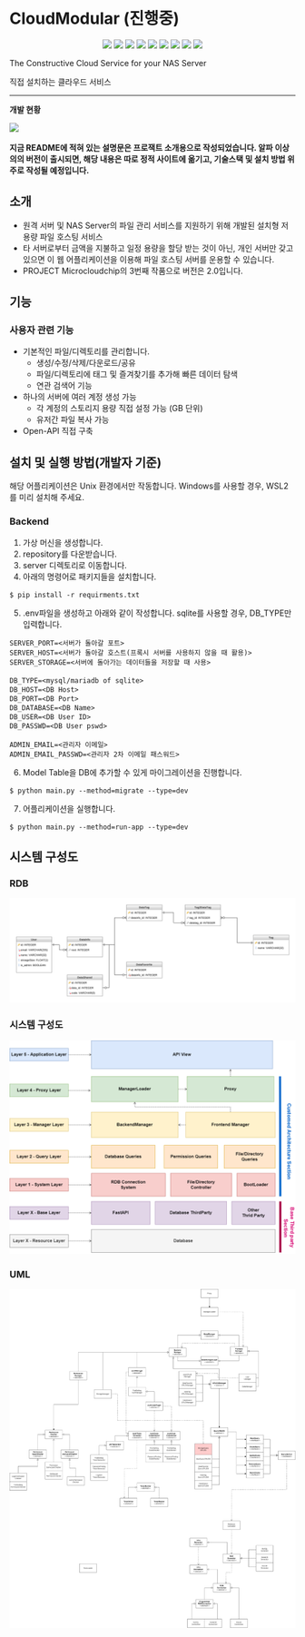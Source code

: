 # CloudModular (진행중)

<div align="center">
    <img src="https://img.shields.io/badge/fastapi-109989?style=flat-square&logo=FASTAPI&logoColor=white" />
    <img src="https://img.shields.io/badge/React-20232A?style=flat-square&logo=react&logoColor=61DAFB">
    <img src="https://img.shields.io/badge/Redux-593D88?style=flat-square&logo=redux&logoColor=white">
    <img src="https://img.shields.io/badge/SQLite-07405E?style=flat-square&logo=sqlite&logoColor=white">
    <img src="https://img.shields.io/badge/MySQL-005C84?style=flat-square&logo=mysql&logoColor=white">
    <img src="https://img.shields.io/badge/MariaDB-003545?style=flat-square&logo=mariadb&logoColor=white">
    <img src="https://img.shields.io/badge/JWT-000000?style=flat-square&logo=JSON%20web%20tokens&logoColor=white">
    <img src="https://img.shields.io/badge/Docker-2CA5E0?style=flat-square&logo=docker&logoColor=white">
    <img src="https://img.shields.io/badge/GitHub_Actions-2088FF?style=flat-square&logo=github-actions&logoColor=white">
</div>

The Constructive Cloud Service for your NAS Server

직접 설치하는 클라우드 서비스

* * *

**개발 현황**

[![](https://img.shields.io/badge/Notion-000000?style=for-the-badge&logo=notion&logoColor=white)](https://www.notion.so/CloudModular-ade21e9e1a324cfc916da7d051893717)

**지금 README에 적혀 있는 설명문은 프로잭트 소개용으로 작성되었습니다. 알파 이상의의 버전이 출시되면, 해당 내용은 따로 정적 사이트에 옮기고, 기술스택 및 설치 방법 위주로 작성될 예정입니다.**

## 소개
* 원격 서버 및 NAS Server의 파일 관리 서비스를 지원하기 위해 개발된 설치형 저용량 파일 호스팅 서비스
* 타 서버로부터 금액을 지불하고 일정 용량을 할당 받는 것이 아닌, 개인 서버만 갖고 있으면 이 웹 어플리케이션을 이용해 파일 호스팅 서버를 운용할 수 있습니다.
* PROJECT Microcloudchip의 3번째 작품으로 버전은 2.0입니다.

## 기능
### 사용자 관련 기능
* 기본적인 파일/디렉토리를 관리합니다.
    * 생성/수정/삭제/다운로드/공유
    * 파일/디렉토리에 태그 및 즐겨찾기를 추가해 빠른 데이터 탐색
    * 연관 검색어 기능
* 하나의 서버에 여러 계정 생성 가능
    * 각 계정의 스토리지 용량 직접 설정 가능 (GB 단위)
    * 유저간 파일 복사 가능
* Open-API 직접 구축


## 설치 및 실행 방법(개발자 기준)
해당 어플리케이션은 Unix 환경에서만 작동합니다. Windows를 사용할 경우, WSL2를 미리 설치해 주세요.
### Backend
1. 가상 머신을 생성합니다.
2. repository를 다운받습니다.
3. server 디렉토리로 이동합니다.
4. 아래의 명령어로 패키지들을 설치합니다.
```
$ pip install -r requirments.txt
```
5. .env파일을 생성하고 아래와 같이 작성합니다. sqlite를 사용할 경우, DB_TYPE만 입력합니다.
```
SERVER_PORT=<서버가 돌아갈 포트>
SERVER_HOST=<서버가 돌아갈 호스트(프록시 서버를 사용하지 않을 때 활용)>
SERVER_STORAGE=<서버에 돌아가는 데이터들을 저장할 때 사용>

DB_TYPE=<mysql/mariadb of sqlite>
DB_HOST=<DB Host>
DB_PORT=<DB Port>
DB_DATABASE=<DB Name>
DB_USER=<DB User ID>
DB_PASSWD=<DB User pswd>

ADMIN_EMAIL=<관리자 이메일>
ADMIN_EMAIL_PASSWD=<관리자 2차 이메일 패스워드>
```
6. Model Table을 DB에 추가할 수 있게 마이그레이션을 진행합니다.
```
$ python main.py --method=migrate --type=dev
```
7. 어플리케이션을 실행합니다.
```
$ python main.py --method=run-app --type=dev
```

## 시스템 구성도

### RDB
![](readme-asset/db.png)

### 시스템 구성도
![](readme-asset/uml0.png)

### UML
![](readme-asset/uml.png)
